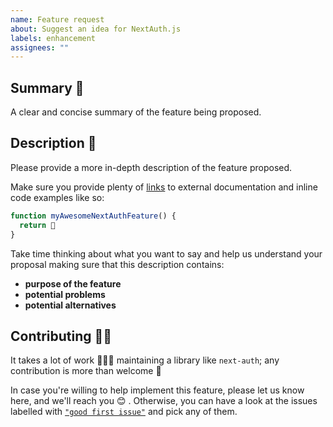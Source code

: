 ```yaml
---
name: Feature request
about: Suggest an idea for NextAuth.js
labels: enhancement
assignees: ""
---
```


## Summary 💭

A clear and concise summary of the feature being proposed.

## Description 📓

Please provide a more in-depth description of the feature proposed.

Make sure you provide plenty of [links]() to external documentation and inline code examples like so:

```js
function myAwesomeNextAuthFeature() {
  return 💚
}
```

Take time thinking about what you want to say and help us understand your proposal making sure that this description contains:

- **purpose of the feature**
- **potential problems**
- **potential alternatives**

## Contributing 🙌🏽

It takes a lot of work 🏋🏻‍♀️ maintaining a library like `next-auth`; any contribution is more than welcome 💚

In case you're willing to help implement this feature, please let us know here, and we'll reach you 😊 . Otherwise, you can have a look at the issues labelled with [`"good first issue"`](https://github.com/nextauthjs/next-auth/issues?q=is%3Aissue+is%3Aopen+label%3A%22good+first+issue%22) and pick any of them.

